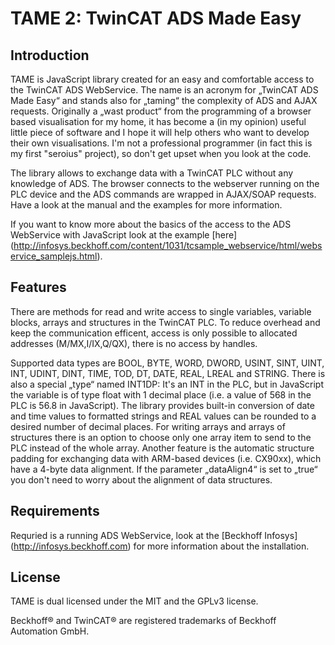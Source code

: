 TAME 2: TwinCAT ADS Made Easy
=============================


Introduction
------------

TAME is JavaScript library created for an easy and comfortable access to the TwinCAT ADS WebService. The name is an 
acronym for „TwinCAT ADS Made Easy“ and stands also for „taming“ the complexity of ADS and AJAX requests. 
Originally a „wast product“ from the programming of a browser based visualisation for my home, it has become a (in my
opinion) useful little piece of software and I hope it will help others who want to develop their own visualisations. 
I'm not a professional programmer (in fact this is my first "seroius" project), so don't get upset when you look at 
the code.

The library allows to exchange data with a TwinCAT PLC without any knowledge of ADS. The browser connects to the 
webserver running on the PLC device and the ADS commands are wrapped in AJAX/SOAP requests. Have a look at the
manual and the examples for more information.

If you want to know more about the basics of the access to the ADS WebService with JavaScript look at the example 
[here] (http://infosys.beckhoff.com/content/1031/tcsample_webservice/html/webservice_samplejs.html).


Features
--------

There are methods for read and write access to single variables, variable blocks, arrays and structures in the TwinCAT 
PLC. To reduce overhead and keep the communication efficent, access is only possible to allocated addresses 
(M/MX,I/IX,Q/QX), there is no access by handles.

Supported data types are BOOL, BYTE, WORD, DWORD, USINT, SINT, UINT, INT, UDINT, DINT, TIME, TOD, DT, DATE, REAL, LREAL 
and STRING. There is also a special „type“ named INT1DP: It's an INT in the PLC, but in JavaScript the variable is of 
type float with 1 decimal place (i.e. a value of 568 in the PLC is 56.8 in JavaScript). The library provides built-in 
conversion of date and time values to formatted strings and REAL values can be rounded to a desired number of decimal 
places. For writing arrays and arrays of structures there is an option to choose only one array item to send to the 
PLC instead of the whole array. Another feature is the automatic structure padding for exchanging data with 
ARM-based devices (i.e. CX90xx), which have a 4-byte data alignment. If the parameter „dataAlign4“ is set to „true“ 
you don't need to worry about the alignment of data structures.


Requirements
------------

Requried is a running ADS WebService, look at the [Beckhoff Infosys] (http://infosys.beckhoff.com) for more information 
about the installation.


License
-------

TAME is dual licensed under the MIT and the GPLv3 license. 

Beckhoff® and TwinCAT® are registered trademarks of Beckhoff Automation GmbH.




